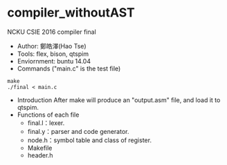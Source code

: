 # compiler_withoutAST
NCKU CSIE 2016 compiler final 
* Author: 鄭皓澤(Hao Tse)  
* Tools: flex, bison, qtspim  
* Enviornment: buntu 14.04  
* Commands ("main.c" is the test file)  
```
make  
./final < main.c  
```
* Introduction
After make will produce an "output.asm" file, and load it to qtspim.  
* Functions of each file
  * final.l：lexer.  
  * final.y：parser and code generator.  
  * node.h：symbol table and class of register.  
  * Makefile
  * header.h  
